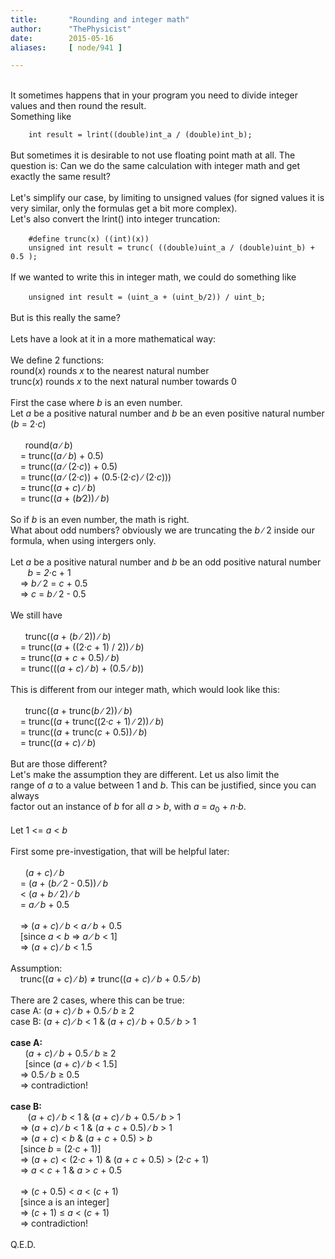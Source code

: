 ```yaml
---
title:       "Rounding and integer math"
author:      "ThePhysicist"
date:        2015-05-16
aliases:     [ node/941 ]

---
```


<p><br />It sometimes happens that in your program you need to divide integer values and then round the result.<br />Something like</p><p><code>&nbsp;&nbsp;&nbsp; int result = lrint((double)int_a / (double)int_b);</code><br /><br />But sometimes it is desirable to not use floating point math at all. The question is: Can we do the same calculation with integer math and get exactly the same result?<br /><br />Let&#39;s simplify our case, by limiting to unsigned values (for signed values it is very similar, only the formulas get a bit more complex).<br />Let&#39;s also convert the lrint() into integer truncation:<br /><br /><code>&nbsp;&nbsp;&nbsp; #define trunc(x) ((int)(x))<br />&nbsp;&nbsp;&nbsp; unsigned int result = trunc( ((double)uint_a / (double)uint_b) + 0.5 );</code><br /><br />If we wanted to write this in integer math, we could do something like<br /><br /><code>&nbsp;&nbsp;&nbsp; unsigned int result = (uint_a + (uint_b/2)) / uint_b;</code><br /><br />But is this really the same?<br /><br />Lets have a look at it in a more mathematical way:<br /><br />We define 2 functions:<br />round(<em>x</em>) rounds <em>x</em> to the nearest natural number<br />trunc(<em>x</em>) rounds <em>x</em> to the next natural number towards 0<br /><br />First the case where <em>b</em> is an even number.<br />Let <em>a</em> be a positive natural number and <em>b</em> be an even positive natural number<br />(<em>b</em> = 2&middot;<em>c</em>)<br /><br />&nbsp;&nbsp;&nbsp;&nbsp;&nbsp; round(<em>a</em> ∕ <em>b</em>)<br />&nbsp;&nbsp;&nbsp; = trunc((<em>a</em> ∕ <em>b</em>) + 0.5)<br />&nbsp;&nbsp;&nbsp; = trunc((<em>a</em> ∕ (2&middot;<em>c</em>)) + 0.5)<br />&nbsp;&nbsp;&nbsp; = trunc((<em>a</em> ∕ (2&middot;<em>c</em>)) + (0.5&middot;(2&middot;<em>c</em>) ∕ (2&middot;<em>c</em>)))<br />&nbsp;&nbsp;&nbsp; = trunc((<em>a</em> + <em>c</em>) ∕ <em>b</em>)<br />&nbsp;&nbsp;&nbsp; = trunc((<em>a</em> + (<em>b</em>∕2)) ∕ <em>b</em>)<br /><br />So if <em>b</em> is an even number, the math is right.<br />What about odd numbers? obviously we are truncating the <em>b</em> ∕ 2 inside our formula, when using intergers only.<br /><br />Let <em>a</em> be a positive natural number and <em>b</em> be an odd positive natural number<br />&nbsp;&nbsp;&nbsp;&nbsp;&nbsp;&nbsp; <em>b</em> = <em>2</em>&middot;c + 1<br />&nbsp;&nbsp;&nbsp; =&gt; <em>b</em> ∕ 2 = <em>c</em> + 0.5<br />&nbsp;&nbsp;&nbsp; =&gt; <em>c</em> = <em>b</em> ∕ 2 - 0.5<br /><br />We still have<br /><br />&nbsp;&nbsp;&nbsp;&nbsp;&nbsp; trunc((<em>a</em> + (<em>b</em> ∕ 2)) ∕ <em>b</em>)<br />&nbsp;&nbsp;&nbsp; = trunc((<em>a</em> + ((2&middot;<em>c</em> + 1) / 2)) ∕ <em>b</em>)<br />&nbsp;&nbsp;&nbsp; = trunc((<em>a</em> + <em>c</em> + 0.5) ∕ <em>b</em>)<br />&nbsp;&nbsp;&nbsp; = trunc(((<em>a</em> + <em>c</em>) ∕ <em>b</em>) + (0.5 ∕ <em>b</em>))<br /><br />This is different from our integer math, which would look like this:<br /><br />&nbsp;&nbsp;&nbsp;&nbsp;&nbsp; trunc((<em>a</em> + trunc(<em>b</em> ∕ 2)) ∕ <em>b</em>)<br />&nbsp;&nbsp;&nbsp; = trunc((<em>a</em> + trunc((2&middot;<em>c </em>+ 1) ∕ 2)) ∕ <em>b</em>)<br />&nbsp;&nbsp;&nbsp; = trunc((<em>a</em> + trunc(<em>c</em> + 0.5)) ∕ <em>b</em>)<br />&nbsp;&nbsp;&nbsp; = trunc((<em>a</em> + <em>c</em>) ∕ <em>b</em>)<br /><br />But are those different?<br />Let&#39;s make the assumption they are different. Let us also limit the<br />range of <em>a</em> to a value between 1 and <em>b</em>. This can be justified, since you can always<br />factor out an instance of <em>b</em> for all <em>a</em> &gt; <em>b</em>, with <em>a</em> = <em>a</em><sub>0</sub> + <em>n</em>&middot;<em>b</em>.<br /><br />Let 1 &lt;= <em>a</em> &lt; <em>b</em><br /><br />First some pre-investigation, that will be helpful later:<br /><br />&nbsp;&nbsp;&nbsp;&nbsp;&nbsp; (<em>a</em> + <em>c</em>) ∕ <em>b</em><br />&nbsp;&nbsp;&nbsp; = (<em>a</em> + (<em>b ∕ </em>2 - 0.5)) ∕ <em>b</em><br />&nbsp;&nbsp;&nbsp; &lt; (<em>a</em> + <em>b</em> ∕ 2) ∕ <em>b</em><br />&nbsp;&nbsp;&nbsp; = <em>a ∕ </em><em>b</em> + 0.5<br /><br />&nbsp;&nbsp;&nbsp; =&gt; (<em>a</em> + <em>c</em>) ∕ <em>b</em> &lt; <em>a</em> ∕ <em>b</em> + 0.5<br />&nbsp;&nbsp;&nbsp; [since <em>a</em> &lt; <em>b</em> =&gt; <em>a ∕ </em><em>b</em> &lt; 1]<br />&nbsp;&nbsp;&nbsp; =&gt; (<em>a</em> + <em>c</em>) ∕ <em>b</em> &lt; 1.5<br /><br />Assumption:<br />&nbsp;&nbsp;&nbsp; trunc((<em>a</em> + <em>c</em>) ∕ <em>b</em>) &ne; trunc((<em>a</em> + <em>c</em>) ∕ <em>b</em> + 0.5 ∕ <em>b</em>)<br /><br />There are 2 cases, where this can be true:<br />case A: (<em>a</em> + <em>c</em>) ∕ <em>b</em> + 0.5 ∕ <em>b</em> &ge; 2<br />case B: (<em>a</em> + <em>c</em>)<em> ∕ b</em> &lt; 1 &amp; (<em>a</em> + <em>c</em>) ∕ <em>b</em> + 0.5 ∕ <em>b</em> &gt; 1<br /><br /><strong>case A:</strong><br />&nbsp;&nbsp;&nbsp;&nbsp;&nbsp; (<em>a</em> + <em>c</em>) ∕ <em>b</em> + 0.5 ∕ <em>b</em> &ge; 2<br />&nbsp;&nbsp;&nbsp;&nbsp;&nbsp; [since (<em>a</em> + <em>c</em>) ∕ <em>b</em> &lt; 1.5]<br />&nbsp;&nbsp;&nbsp; =&gt; 0.5 ∕ <em>b</em> &ge; 0.5<br />&nbsp;&nbsp;&nbsp; =&gt; contradiction!<br /><br /><strong>case B:</strong><br />&nbsp;&nbsp;&nbsp;&nbsp;&nbsp;&nbsp; (<em>a</em> + <em>c</em>) ∕ <em>b</em> &lt; 1 &amp; (<em>a</em> + <em>c</em>) ∕ <em>b</em> + 0.5 ∕ <em>b</em> &gt; 1<br />&nbsp;&nbsp;&nbsp; =&gt; (<em>a</em> + <em>c</em>) ∕ <em>b</em> &lt; 1 &amp; (<em>a</em> + <em>c</em> + 0.5) ∕ <em>b</em> &gt; 1<br />&nbsp;&nbsp;&nbsp; =&gt; (<em>a</em> + <em>c</em>) &lt; <em>b</em> &amp; (<em>a</em> + <em>c</em> + 0.5) &gt; <em>b</em><br />&nbsp;&nbsp;&nbsp; [since <em>b</em> = (2&middot;<em>c</em> + 1)]<br />&nbsp;&nbsp;&nbsp; =&gt; (<em>a</em> + <em>c</em>) &lt; (2&middot;<em>c</em> + 1) &amp; (<em>a</em> + <em>c</em> + 0.5) &gt; (2&middot;<em>c</em> + 1)<br />&nbsp;&nbsp;&nbsp; =&gt; <em>a</em> &lt; <em>c</em> + 1 &amp; <em>a</em> &gt; <em>c</em> + 0.5<br /><br />&nbsp;&nbsp;&nbsp; =&gt; (<em>c</em> + 0.5) &lt; <em>a</em> &lt; (<em>c</em> + 1)<br />&nbsp;&nbsp;&nbsp; [since a is an integer]<br />&nbsp;&nbsp;&nbsp; =&gt; (<em>c</em> + 1) &le; <em>a</em> &lt; (<em>c</em> + 1)<br />&nbsp;&nbsp;&nbsp; =&gt; contradiction!<br /><br />Q.E.D.<br />&nbsp;</p>
